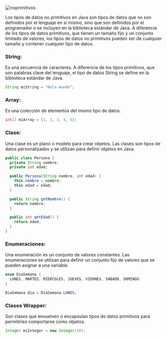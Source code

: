 ![noprimitivos](https://user-images.githubusercontent.com/75398496/228880203-3a56c15a-73e9-4b97-9375-63196183e2ff.png)

Los tipos de datos no primitivos en Java son tipos de datos que no son definidos por el lenguaje en sí mismo, sino que son definidos por el programador o se incluyen en la biblioteca estándar de Java. A diferencia de los tipos de datos primitivos, que tienen un tamaño fijo y un conjunto limitado de valores, los tipos de datos no primitivos pueden ser de cualquier tamaño y contener cualquier tipo de datos.

### String:
Es una secuencia de caracteres. A diferencia de los tipos primitivos, que son palabras clave del lenguaje, el tipo de datos String se define en la biblioteca estándar de Java.
```java
String miString = "Hola mundo";
```

### Array:
Es una colección de elementos del mismo tipo de datos.
```java
int[] miArray = {1, 2, 3, 4, 5};
```

### Clase:
Una clase es un plano o modelo para crear objetos. Las clases son tipos de datos personalizados y se utilizan para definir objetos en Java.
```java
public class Persona {
  private String nombre;
  private int edad;

  public Persona(String nombre, int edad) {
    this.nombre = nombre;
    this.edad = edad;
  }

  public String getNombre() {
    return nombre;
  }

  public int getEdad() {
    return edad;
  }
}
```

### Enumeraciones:
Una enumeración es un conjunto de valores constantes. Las enumeraciones se utilizan para definir un conjunto fijo de valores que se pueden asignar a una variable. 
```java
enum DiaSemana {
  LUNES, MARTES, MIÉRCOLES, JUEVES, VIERNES, SÁBADO, DOMINGO
}

DiaSemana dia = DiaSemana.LUNES;
```

### Clases Wrapper:
Son clases que envuelven o encapsulan tipos de datos primitivos para permitirles comportarse como objetos. 
```java
Integer miInteger = new Integer(10);
```
